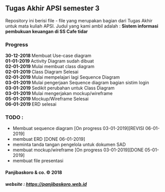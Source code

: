 ## Tugas Akhir APSI semester 3

Repository ini berisi file - file yang merupakan bagian dari Tugas Akhir untuk mata kuliah APSI. Judul yang kami ambil adalah : <b>Sistem informasi pembukuan keuangan di SS Cafe tidar</b>

### Progress

<b>30-12-2018 </b> Membuat Use-case diagram<br/>
<b>01-01-2019 </b> Activity Diagram sudah dibuat<br/>
<b>02-01-2019 </b> Mulai membuat class diagram<br/>
<b>02-01-2019 </b> Class Diagram Selesai<br/>
<b>02-01-2019 </b> Mulai mempelajari lagi Sequence Diagram<br/>
<b>03-01-2019 </b> Mulai pengerjaan Sequence diagram bagian sistim login <br/>
<b>03-01-2019 </b> Sedikit perubahan untuk Class Diagram<br/>
<b>03-01-2019 </b> Mulai mengerjakan mockup/wireframe<br/>
<b>05-01-2019 </b> Mockup/Wireframe Selesai<br/>
<b>06-01-2019 </b> ERD selesai

### TODO :
- Membuat sequence diagram [On progress 03-01-2019][REVISI 06-01-2019]
- membuat ERD [DONE 06-01-2019]
- meminta tanda tangan pengelola untuk dokumen SAD
- membuat mockup/wireframe [On progress 03-01-2019][DONE 05-01-2019]
- membuat file presentasi

#### Panjibaskoro & co.  &copy; 2018 
##### website : https://panjibaskoro.web.id
